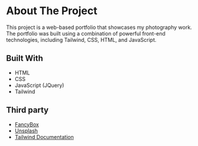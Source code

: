 # About The Project

This project is a web-based portfolio that showcases my photography work. The portfolio was built using a combination of powerful front-end technologies, including Tailwind, CSS, HTML, and JavaScript.

## Built With

- HTML
- CSS
- JavaScript (JQuery)
- Tailwind

## Third party

- [FancyBox](https://fancyapps.com/fancybox/)
- [Unsplash](https://unsplash.com/)
- [Tailwind Documentation](https://tailwindcss.com/docs/installation)
